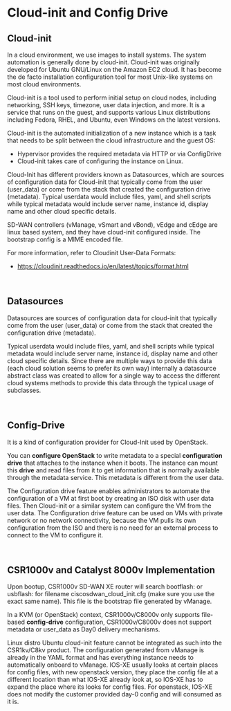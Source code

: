 # Cloud-init and Config Drive

## **Cloud-init**

In a cloud environment, we use images to install systems. The system automation is generally done by cloud-init. Cloud-init was originally developed for Ubuntu GNU/Linux on the Amazon EC2 cloud. It has become the de facto installation configuration tool for most Unix-like systems on most cloud environments.

Cloud-init is a tool used to perform initial setup on cloud nodes, including networking, SSH keys, timezone, user data injection, and more. It is a service that runs on the guest, and supports various Linux distributions including Fedora, RHEL, and Ubuntu, even Windows on the latest versions.

Cloud-init is the automated initialization of a new instance which is a task that needs to be split between the cloud infrastructure and the guest OS:

- Hypervisor provides the required metadata via HTTP or via ConfigDrive
- Cloud-init takes care of configuring the instance on Linux.

Cloud-Init has different providers known as Datasources, which are sources of configuration data for Cloud-init that typically come from the user (user_data) or come from the stack that created the configuration drive (metadata). Typical userdata would include files, yaml, and shell scripts while typical metadata would include server name, instance id, display name and other cloud specific details.

SD-WAN controllers (vManage, vSmart and vBond), vEdge and cEdge are linux based system, and they have cloud-init configured inside. The bootstrap config is a MIME encoded file.

For more information, refer to Cloudinit User-Data Formats:

- https://cloudinit.readthedocs.io/en/latest/topics/format.html

<br>

## Datasources

Datasources are sources of configuration data for cloud-init that typically come from the user (user_data) or come from the stack that created the configuration drive (metadata). 

Typical userdata would include files, yaml, and shell scripts while typical metadata would include server name, instance id, display name and other cloud specific details. Since there are multiple ways to provide this data (each cloud solution seems to prefer its own way) internally a datasource abstract class was created to allow for a single way to access the different cloud systems methods to provide this data through the typical usage of subclasses.

<br>

## **Config-Drive**

It is a kind of configuration provider for Cloud-Init used by OpenStack. 

You can **configure OpenStack** to write metadata to a special **configuration drive** that attaches to the instance when it boots. The instance can mount this **drive** and read files from it to get information that is normally available through the metadata service. This metadata is different from the user data.

The Configuration drive feature enables administrators to automate the configuration of a VM at first boot by creating an ISO disk with user data files. Then Cloud-init or a similar system can configure the VM from the user data. The Configuration drive feature can be used on VMs with private network or no network connectivity, because the VM pulls its own configuration from the ISO and there is no need for an external process to connect to the VM to configure it.

<br>

## CSR1000v and Catalyst 8000v Implementation

Upon bootup, CSR1000v SD-WAN XE router will search bootflash: or usbflash: for filename ciscosdwan_cloud_init.cfg (make sure you use the exact same name). This file is the bootstrap file generated by vManage.

In a KVM (or OpenStack) context, CSR1000v/C8000v only supports file-based **config-drive** configuration, CSR1000v/C8000v does not support metadata or user_data as Day0 delivery mechanisms.

Linux distro Ubuntu cloud-init feature cannot be integrated as such into the CSR1kv/C8kv product. The configuration generated from vManage is already in the YAML format and has everything instance needs to automatically onboard to vManage. IOS-XE usually looks at certain places for config files, with new openstack version, they place the config file at a different location than what IOS-XE already look at, so IOS-XE has to expand the place where its looks for config files. For openstack, IOS-XE does not modify the customer provided day-0 config and will consumed as it is.

<br>